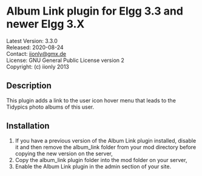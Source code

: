 Album Link plugin for Elgg 3.3 and newer Elgg 3.X
=================================================

Latest Version: 3.3.0  
Released: 2020-08-24  
Contact: iionly@gmx.de  
License: GNU General Public License version 2  
Copyright: (c) iionly 2013


Description
-----------

This plugin adds a link to the user icon hover menu that leads to the Tidypics photo albums of this user.


Installation
------------

1. If you have a previous version of the Album Link plugin installed, disable it and then remove the album_link folder from your mod directory before copying the new version on the server,
2. Copy the album_link plugin folder into the mod folder on your server,
3. Enable the Album Link plugin in the admin section of your site.
